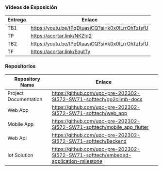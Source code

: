 ### Videos de Exposición

| Entrega | Enlace                                             |
| ------- | -------------------------------------------------- |
| TB1     | <https://youtu.be/tPqDtuasiCQ?si=k0x0ILrrOhTzfsfU> |
| TP      | <https://acortar.link/NKZlq2>                      |
| TB2     | <https://youtu.be/tPqDtuasiCQ?si=k0x0ILrrOhTzfsfU> |
| TF      | <https://acortar.link/EqutTy>                      |

### Repositorios

| Repository Name       | Enlace                                                                                |
| --------------------- | ------------------------------------------------------------------------------------- |
| Project Documentation | <https://github.com/upc-pre-202302-SI572-SW71-softtech/go2climb-docs>                 |
| Web App               | <https://github.com/upc-pre-202302-SI572-SW71-softtech/web_app>                       |
| Mobile App            | <https://github.com/upc-pre-202302-SI572-SW71-softtech/mobile_app_flutter>            |
| Web Api               | <https://github.com/upc-pre-202302-SI572-SW71-softtech/Backend>                       |
| Iot Solution          | <https://github.com/upc-pre-202302-SI572-SW71-softtech/embebed-application-milestone> |
